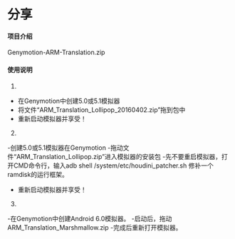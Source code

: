 # 分享

#### 项目介绍
Genymotion-ARM-Translation.zip



#### 使用说明

1. 
- 在Genymotion中创建5.0或5.1模拟器
- 将文件“ARM_Translation_Lollipop_20160402.zip”拖到包中
- 重新启动模拟器并享受！
2. 
-创建5.0或5.1模拟器在Genymotion 
-拖动文件“ARM_Translation_Lollipop.zip”进入模拟器的安装包
-先不要重启模拟器，打开CMD命令行，输入adb shell /system/etc/houdini_patcher.sh
 修补一个ramdisk的运行框架。
- 重新启动模拟器并享受！
3. 
-在Genymotion中创建Android 6.0模拟器。
-启动后，拖动ARM_Translation_Marshmallow.zip 
-完成后重新打开模拟器。



